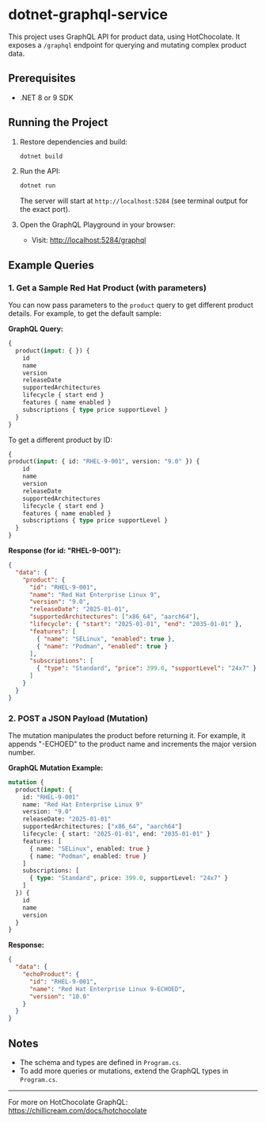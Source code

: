 # dotnet-graphql-service

This project uses GraphQL API for product data, using HotChocolate. It exposes a `/graphql` endpoint for querying and mutating complex product data.

## Prerequisites
- .NET 8 or 9 SDK

## Running the Project

1. Restore dependencies and build:
   ```sh
   dotnet build
   ```
2. Run the API:
   ```sh
   dotnet run
   ```
   The server will start at `http://localhost:5284` (see terminal output for the exact port).

3. Open the GraphQL Playground in your browser:
   - Visit: [http://localhost:5284/graphql](http://localhost:5284/graphql)

## Example Queries


### 1. Get a Sample Red Hat Product (with parameters)

You can now pass parameters to the `product` query to get different product details. For example, to get the default sample:

**GraphQL Query:**
```graphql
{
  product(input: { }) {
    id
    name
    version
    releaseDate
    supportedArchitectures
    lifecycle { start end }
    features { name enabled }
    subscriptions { type price supportLevel }
  }
}
```

To get a different product by ID:
```graphql
{
product(input: { id: "RHEL-9-001", version: "9.0" }) {
    id
    name
    version
    releaseDate
    supportedArchitectures
    lifecycle { start end }
    features { name enabled }
    subscriptions { type price supportLevel }
  }
}
```

**Response (for id: "RHEL-9-001"):**
```json
{
  "data": {
    "product": {
      "id": "RHEL-9-001",
      "name": "Red Hat Enterprise Linux 9",
      "version": "9.0",
      "releaseDate": "2025-01-01",
      "supportedArchitectures": ["x86_64", "aarch64"],
      "lifecycle": { "start": "2025-01-01", "end": "2035-01-01" },
      "features": [
        { "name": "SELinux", "enabled": true },
        { "name": "Podman", "enabled": true }
      ],
      "subscriptions": [
        { "type": "Standard", "price": 399.0, "supportLevel": "24x7" }
      ]
    }
  }
}
```


### 2. POST a JSON Payload (Mutation)

The mutation manipulates the product before returning it. For example, it appends "-ECHOED" to the product name and increments the major version number.

**GraphQL Mutation Example:**
```graphql
mutation {
  product(input: {
    id: "RHEL-9-001"
    name: "Red Hat Enterprise Linux 9"
    version: "9.0"
    releaseDate: "2025-01-01"
    supportedArchitectures: ["x86_64", "aarch64"]
    lifecycle: { start: "2025-01-01", end: "2035-01-01" }
    features: [
      { name: "SELinux", enabled: true }
      { name: "Podman", enabled: true }
    ]
    subscriptions: [
      { type: "Standard", price: 399.0, supportLevel: "24x7" }
    ]
  }) {
    id
    name
    version
  }
}
```

**Response:**
```json
{
  "data": {
    "echoProduct": {
      "id": "RHEL-9-001",
      "name": "Red Hat Enterprise Linux 9-ECHOED",
      "version": "10.0"
    }
  }
}
```

## Notes
- The schema and types are defined in `Program.cs`.
- To add more queries or mutations, extend the GraphQL types in `Program.cs`.

---

For more on HotChocolate GraphQL: https://chillicream.com/docs/hotchocolate
